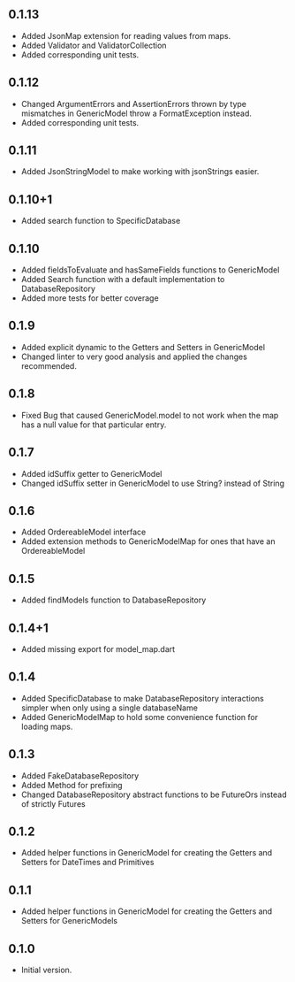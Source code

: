 ## 0.1.13

- Added JsonMap extension for reading values from maps.
- Added Validator and ValidatorCollection
- Added corresponding unit tests.

## 0.1.12

- Changed ArgumentErrors and AssertionErrors thrown by type mismatches in GenericModel throw a FormatException instead.
- Added corresponding unit tests.

## 0.1.11

- Added JsonStringModel to make working with jsonStrings easier.

## 0.1.10+1

- Added search function to SpecificDatabase

## 0.1.10

- Added fieldsToEvaluate and hasSameFields functions to GenericModel
- Added Search function with a default implementation to DatabaseRepository
- Added more tests for better coverage

## 0.1.9

- Added explicit dynamic to the Getters and Setters in GenericModel
- Changed linter to very good analysis and applied the changes recommended.

## 0.1.8

- Fixed Bug that caused GenericModel.model to not work when the map has a null value for that particular entry.

## 0.1.7

- Added idSuffix getter to GenericModel
- Changed idSuffix setter in GenericModel to use String? instead of String 

## 0.1.6

- Added OrdereableModel interface
- Added extension methods to GenericModelMap for ones that have an OrdereableModel

## 0.1.5

- Added findModels function to DatabaseRepository

## 0.1.4+1

- Added missing export for model_map.dart

## 0.1.4

- Added SpecificDatabase to make DatabaseRepository interactions simpler when only using a single databaseName
- Added GenericModelMap to hold some convenience function for loading maps.

## 0.1.3

- Added FakeDatabaseRepository
- Added Method for prefixing
- Changed DatabaseRepository abstract functions to be FutureOrs instead of strictly Futures

## 0.1.2

- Added helper functions in GenericModel for creating the Getters and Setters for DateTimes and Primitives

## 0.1.1

- Added helper functions in GenericModel for creating the Getters and Setters for GenericModels

## 0.1.0

- Initial version.
